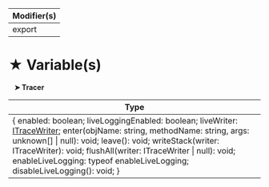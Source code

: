 | Modifier(s)                            |
|----------------------------------------|
| export |

# &#9733; Variable(s)

&nbsp;&nbsp; **&#10148; Tracer**

| Type                        |
|-----------------------------|
| { enabled: boolean; liveLoggingEnabled: boolean; liveWriter: [ITraceWriter](/kernel/interface/reporter/itracewriter.md); enter(objName: string, methodName: string, args: unknown[] &#124; null): void; leave(): void; writeStack(writer: ITraceWriter): void; flushAll(writer: ITraceWriter &#124; null): void; enableLiveLogging: typeof enableLiveLogging; disableLiveLogging(): void; } |